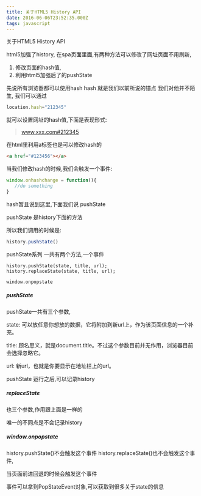 ```yaml
---
title: 关于HTML5 History API
date: 2016-06-06T23:52:35.000Z
tags: javascript
---
```

关于HTML5 History API

html5加强了history,
在spa页面里面,有两种方法可以修改了网址页面不用刷新,
1. 修改页面的hash值,
2. 利用html5加强后了的pushState


先说所有浏览器都可以使用hash
hash 就是我们以前所说的锚点
我们对他并不陌生,
我们可以通过


```javascript
location.hash="212345"
```
<!-- more -->
就可以设置网址的hash值,下面是表现形式:

> www.xxx.com#212345

在html里利用a标签也是可以修改hash的
```html
<a href="#123456"></a>
```

当我们修改hash的时候,我们会触发一个事件:

```JavaScript
window.onhashchange = function(){
   //do something
}
```



hash暂且说到这里,下面我们说 pushState

pushState 是history下面的方法

所以我们调用的时候是:

```JavaScript
history.pushState()
```
pushState系列 一共有两个方法,一个事件

```
history.pushState(state, title, url);
history.replaceState(state, title, url);

window.onpopstate
```


##### pushState

pushState一共有三个参数,

state: 可以放任意你想放的数据，它将附加到新url上，作为该页面信息的一个补充。

title: 顾名思义，就是document.title。不过这个参数目前并无作用，浏览器目前会选择忽略它。

url: 新url，也就是你要显示在地址栏上的url。

pushState 运行之后,可以记录history


##### replaceState
也三个参数,作用跟上面是一样的

唯一的不同点是不会记录history

##### window.onpopstate

history.pushState()不会触发这个事件
history.replaceState()也不会触发这个事件,

当页面前进回退的时候会触发这个事件

事件可以拿到PopStateEvent对象,可以获取到很多关于state的信息
